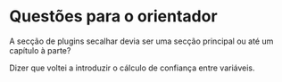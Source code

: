 # Questões para o orientador

A secção de plugins secalhar devia ser uma secção principal ou até um capítulo à parte?

Dizer que voltei a introduzir o cálculo de confiança entre variáveis.
